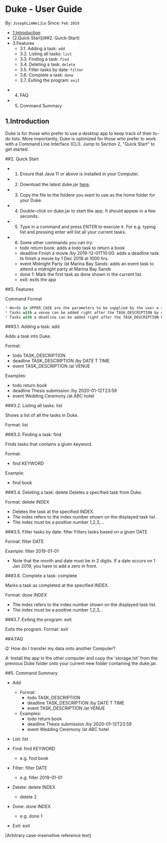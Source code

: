 # Duke - User Guide
By: `JosephLimWeiJie` Since: `Feb 2019`


- [1.Introduction](##1.Introduction)
- [2.Quick Start](##2. Quick-Start)
- 3.Features
    * 3.1. Adding a task: `add`
    * 3.2. Listing all tasks: `list`
    * 3.3. Finding a task: `find`
    * 3.4. Deleting a task: `delete`
    * 3.5. Filter tasks by date: `filter`
    * 3.6. Complete a task: `done`
    * 3.7. Exiting the program: `exit`
* 4. FAQ
* 5. Command Summary

## 1.Introduction

Duke is for those who prefer to use a desktop app to keep track of their to-do lists. More importantly, Duke is optimized for those who prefer to work with a Command Line Interface (CLI). 
Jump to Section 2, "Quick Start" to get started.

##2. Quick Start

*   1. Ensure that Java 11 or above is installed in your Computer.
*   2. Download the latest duke.jar [here](https://github.com/JosephLimWeiJie/duke/releases/download/v0.1.0/duke.jar).
*   3. Copy the file to the foldere you want to use as the home folder for your Duke.
*   4. Double-click on duke.jar to start the app. It should appear in a few seconds.
*   5. Type in a command and press ENTER to execute it. For e.g. typing list and                         pressing enter will list all your current tasks.
*   6. Some other commands you can try:
    *  todo return book: adds a todo task to return a book
    *   deadline Finish a movie /by 2019-12-01T10:00: adds a deadline task to finish a movie by 1 Dec 2019 at 1000 hrs.
    *   event Midnight Party /at Marina Bay Sands: adds an event task to attend a midnight party at Marina Bay Sands
    *   done 1: Mark the first task as done shown in the current list.
    *   exit: exits the app

##3. Features

Command Format

``` javascript
* Words in UPPER_CASE are the parameters to be supplied by the user e.g. in todo TASK_DESCRIPTION, TASK_DESCRIPTION is a parameter to specify a task's description
* Tasks with a venue can be added right after the TASK_DESCRIPTION by using /at e.g. in event TASK_DESCRIPTION /at VENUE
* Tasks with a deadline can be added right after the TASK_DESCRIPTION by using /by e.g. deadline complete homework /by YYYY-MM-DDTHH:mm. Note that you have to add 'T' between the date and the time.
```

###3.1. Adding a task: add

Adds a task into Duke.

Format: 
* todo TASK_DESCRIPTION
* deadline TASK_DESCRIPTION /by DATE T TIME
* event TASK_DESCRIPTION /at VENUE

Examples:
* todo return book
* deadline Thesis submission /by 2020-01-12T23:59
* event Wedding Ceremony /at ABC hotel

###3.2. Listing all tasks: list

Shows a list of all the tasks in Duke.

Format: list

###3.3. Finding a task: find

Finds tasks that contains a given keyword.

Format:
* find KEYWORD

Example:
* find book

###3.4. Deleting a task: delete
Deletes a specified task from Duke.

Format: delete INDEX
* Deletes the task at the specified INDEX.
* The index refers to the index number shown on the displayed task list.
* The index must be a positive number 1,2,3,...

###3.5. Filter tasks by date: filter
Filters tasks based on a given DATE

Format: filter DATE

Example:
filter 2019-01-01
* Note that the month and date must be in 2 digits. If a date occurs on 1 Jan 2019,
you have to add a zero in front. 

###3.6. Complete a task: complete

Marks a task as completed at the specified INDEX.

Format: done INDEX
* The index refers to the index number shown on the displayed task list.
* The index must be a positive number 1,2,3,..

###3.7. Exiting the program: exit

Exits the program.
Format: exit

##4.FAQ


*Q:* How do I transfer my data onto another Computer?


*A:* Install the app in the other computer and copy the 'storage.txt' from the previous Duke folder onto your current new folder containing the duke.jar.


##5. Command Summary
* Add 
    * Format: 
        * todo TASK_DESCRIPTION
        * deadline TASK_DESCRIPTION /by DATE T TIME
        * event TASK_DESCRIPTION /at VENUE
    * Examples:
        * todo return book
        * deadline Thesis submission /by 2020-01-12T23:59
        * event Wedding Ceremony /at ABC hotel
* List: list 
* Find: find KEYWORD
    * e.g. find book
* Filter: filter DATE
    * e.g. filter 2019-01-01
* Delete: delete INDEX
    * delete 2
* Done: done INDEX
    * e.g. done 1
   
* Exit: exit


[Arbitrary case-insensitive reference text]
